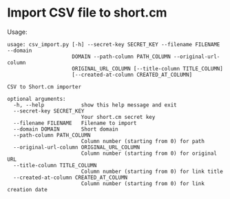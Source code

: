 Import CSV file to short.cm
===========================

Usage:

    usage: csv_import.py [-h] --secret-key SECRET_KEY --filename FILENAME --domain
                         DOMAIN --path-column PATH_COLUMN --original-url-column
                         ORIGINAL_URL_COLUMN [--title-column TITLE_COLUMN]
                         [--created-at-column CREATED_AT_COLUMN]

    CSV to Short.cm importer

    optional arguments:
      -h, --help            show this help message and exit
      --secret-key SECRET_KEY
                            Your short.cm secret key
      --filename FILENAME   Filename to import
      --domain DOMAIN       Short domain
      --path-column PATH_COLUMN
                            Column number (starting from 0) for path
      --original-url-column ORIGINAL_URL_COLUMN
                            Column number (starting from 0) for original URL
      --title-column TITLE_COLUMN
                            Column number (starting from 0) for link title
      --created-at-column CREATED_AT_COLUMN
                            Column number (starting from 0) for link creation date

